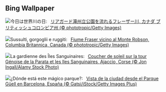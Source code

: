 ## Bing Wallpaper
![](https://www.bing.com/th?id=OHR.FraserRiverBC_JA-JP3101600777_UHD.jpg&w=1000)今日は世界川の日:&nbsp;&ensp;[リアガード滝州立公園を流れるフレーザー川, カナダ ブリティッシュコロンビア州 (© phototropic/Getty Images)](https://www.bing.com/th?id=OHR.FraserRiverBC_JA-JP3101600777_UHD.jpg)
<br><br/>
![](https://www.bing.com/th?id=OHR.FraserRiverBC_IT-IT3080206802_UHD.jpg&w=1000)Sussulti, gorgoglii e ruggiti:&nbsp;&ensp;[Fiume Fraser vicino al Monte Robson, Columbia Britannica, Canada (© phototropic/Getty Images)](https://www.bing.com/th?id=OHR.FraserRiverBC_IT-IT3080206802_UHD.jpg)
<br><br/>
![](https://www.bing.com/th?id=OHR.GenoeseTower_FR-FR7845957372_UHD.jpg&w=1000)La gardienne des Îles Sanguinaires:&nbsp;&ensp;[Coucher de soleil sur la tour Génoise de la Parata et les Iles Sanguinaires, Ajaccio, Corse (© Jon Ingall/Alamy Stock Photo)](https://www.bing.com/th?id=OHR.GenoeseTower_FR-FR7845957372_UHD.jpg)
<br><br/>
![](https://www.bing.com/th?id=OHR.MerceBarcelona_ES-ES3690620266_UHD.jpg&w=1000)¿Dónde está este mágico parque?:&nbsp;&ensp;[Vista de la ciudad desde el Parque Güell en Barcelona, España (© Gatsi/iStock/Getty Images Plus)](https://www.bing.com/th?id=OHR.MerceBarcelona_ES-ES3690620266_UHD.jpg)
<br><br/>
